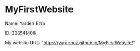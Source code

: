 # MyFirstWebsite
Name: Yarden Ezra 

ID: 308541408

My website URL: "https://yardenez.github.io/MyFirstWebsite/"
